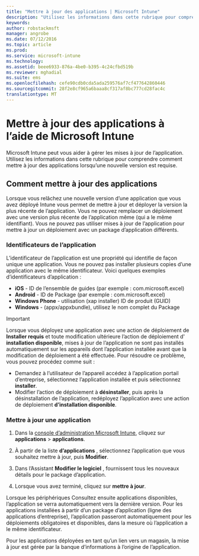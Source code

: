 ```yaml
---
title: "Mettre à jour des applications | Microsoft Intune"
description: "Utilisez les informations dans cette rubrique pour comprendre comment mettre à jour des applications lorsqu’une nouvelle version est requise."
keywords: 
author: robstackmsft
manager: angrobe
ms.date: 07/12/2016
ms.topic: article
ms.prod: 
ms.service: microsoft-intune
ms.technology: 
ms.assetid: beee6933-876a-4be0-b395-4c24cfbd519b
ms.reviewer: mghadial
ms.suite: ems
ms.openlocfilehash: cefe90cdb0cda5ada259576af7cf477642860446
ms.sourcegitcommit: 28f2e8cf965a6baaa8cf317af8bc777cd28fac4c
translationtype: MT
---
```

# Mettre à jour des applications à l’aide de Microsoft Intune
Microsoft Intune peut vous aider à gérer les mises à jour de l’application. Utilisez les informations dans cette rubrique pour comprendre comment mettre à jour des applications lorsqu’une nouvelle version est requise.

## Comment mettre à jour des applications
Lorsque vous relâchez une nouvelle version d’une application que vous avez déployé Intune vous permet de mettre à jour et déployer la version la plus récente de l’application. Vous ne pouvez remplacer un déploiement avec une version plus récente de l’application même (qui a le même identifiant). Vous ne pouvez pas utiliser mises à jour de l’application pour mettre à jour un déploiement avec un package d’application différents.

### Identificateurs de l’application
L’identificateur de l’application est une propriété qui identifie de façon unique une application. Vous ne pouvez pas installer plusieurs copies d’une application avec le même identificateur. Voici quelques exemples d’identificateurs d’application :

- **iOS** - ID de l’ensemble de guides (par exemple : com.microsoft.excel)
- **Android** - ID de Package (par exemple : com.microsoft.excel)
- **Windows Phone** - utilisation (xap installer) ID de produit (GUID)
- **Windows** - (appx/appxbundle), utilisez le nom complet du Package



> [!IMPORTANT]
> Lorsque vous déployez une application avec une action de déploiement de **Installer requis** et toute modification ultérieure l’action de déploiement d' **installation disponible**, mises à jour de l’application ne sont pas installés automatiquement sur les appareils dont l’application installée avant que la modification de déploiement a été effectuée. Pour résoudre ce problème, vous pouvez procédez comme suit :
>
> -   Demandez à l’utilisateur de l’appareil accédez à l’application portail d’entreprise, sélectionnez l’application installée et puis sélectionnez **installer**.
> -   Modifier l’action de déploiement à **désinstaller**, puis après la désinstallation de l’application, redéployez l’application avec une action de déploiement **d’installation disponible**.

### Mettre à jour une application

1.  Dans la [console d’administration Microsoft Intune](https://manage.microsoft.com), cliquez sur **applications** &gt; **applications**.

2.  À partir de la liste **d’applications** , sélectionnez l’application que vous souhaitez mettre à jour, puis **Modifier**.

3.  Dans l’Assistant **Modifier le logiciel** , fournissent tous les nouveaux détails pour le package d’application.

4.  Lorsque vous avez terminé, cliquez sur **mettre à jour**.

Lorsque les périphériques Consultez ensuite applications disponibles, l’application se verra automatiquement vers la dernière version.
Pour les applications installées à partir d’un package d’application (ligne des applications d’entreprise), l’application passeront automatiquement pour les déploiements obligatoires et disponibles, dans la mesure où l’application a le même identificateur.

Pour les applications déployées en tant qu’un lien vers un magasin, la mise à jour est gérée par la banque d’informations à l’origine de l’application.
